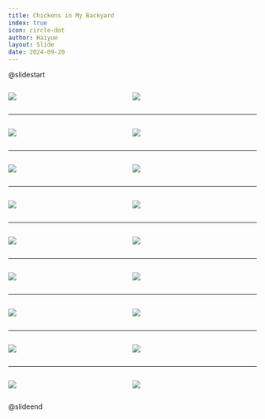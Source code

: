 ```yaml
---
title: Chickens in My Backyard
index: true
icon: circle-dot
author: Haiyue
layout: Slide
date: 2024-09-20
---
```

 
@slidestart

<div style="display:flex">
<div style="flex:1">

![](/data/english/reading/Level-K/Chickens%20in%20My%20Backyard/001.png)
</div>
<div style="flex:1">

![](/data/english/reading/Level-K/Chickens%20in%20My%20Backyard/002.png)
</div>
</div>

---

<div style="display:flex">
<div style="flex:1">

![](/data/english/reading/Level-K/Chickens%20in%20My%20Backyard/003.png)
</div>
<div style="flex:1">

![](/data/english/reading/Level-K/Chickens%20in%20My%20Backyard/004.png)
</div>
</div>

---

<div style="display:flex">
<div style="flex:1">

![](/data/english/reading/Level-K/Chickens%20in%20My%20Backyard/005.png)
</div>
<div style="flex:1">

![](/data/english/reading/Level-K/Chickens%20in%20My%20Backyard/006.png)
</div>
</div>

---

<div style="display:flex">
<div style="flex:1">

![](/data/english/reading/Level-K/Chickens%20in%20My%20Backyard/007.png)
</div>
<div style="flex:1">

![](/data/english/reading/Level-K/Chickens%20in%20My%20Backyard/008.png)
</div>
</div>

---

<div style="display:flex">
<div style="flex:1">

![](/data/english/reading/Level-K/Chickens%20in%20My%20Backyard/009.png)
</div>
<div style="flex:1">

![](/data/english/reading/Level-K/Chickens%20in%20My%20Backyard/010.png)
</div>
</div>

---

<div style="display:flex">
<div style="flex:1">

![](/data/english/reading/Level-K/Chickens%20in%20My%20Backyard/011.png)
</div>
<div style="flex:1">

![](/data/english/reading/Level-K/Chickens%20in%20My%20Backyard/012.png)
</div>
</div>

---

<div style="display:flex">
<div style="flex:1">

![](/data/english/reading/Level-K/Chickens%20in%20My%20Backyard/013.png)
</div>
<div style="flex:1">

![](/data/english/reading/Level-K/Chickens%20in%20My%20Backyard/014.png)
</div>
</div>

---

<div style="display:flex">
<div style="flex:1">

![](/data/english/reading/Level-K/Chickens%20in%20My%20Backyard/015.png)
</div>
<div style="flex:1">

![](/data/english/reading/Level-K/Chickens%20in%20My%20Backyard/016.png)
</div>
</div>

---

<div style="display:flex">
<div style="flex:1">

![](/data/english/reading/Level-K/Chickens%20in%20My%20Backyard/017.png)
</div>
<div style="flex:1">

![](/data/english/reading/Level-K/Chickens%20in%20My%20Backyard/018.png)
</div>
</div>

@slideend